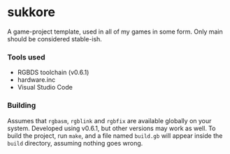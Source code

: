 # sukkore
A game-project template, used in all of my games in some form.
Only main should be considered stable-ish.

### Tools used
 - RGBDS toolchain (v0.6.1)
 - hardware.inc
 - Visual Studio Code

### Building
 Assumes that `rgbasm`, `rgblink` and `rgbfix` are available globally on your system. Developed using v0.6.1, but other versions may work as well.
 To build the project, run `make`, and a file named `build.gb` will appear inside the `build` directory, assuming nothing goes wrong.
 